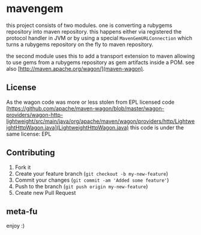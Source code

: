 # mavengem

this project consists of two modules. one is converting a rubygems repository
into maven repository. this happens either via registered the protocol
handler in JVM or by using a special ```MavenGemURLConnection``` which
turns a rubygems repository on the fly to maven repository.

the second module uses this to add a transport extension to maven
allowing to use gems from a rubygems repository as gem artifacts
inside a POM. see also [http://maven.apache.org/wagon/](maven-wagon).

License
-------

As the wagon code was more or less stolen from EPL licensed code
[https://github.com/apache/maven-wagon/blob/master/wagon-providers/wagon-http-lightweight/src/main/java/org/apache/maven/wagon/providers/http/LightweightHttpWagon.java](LightweightHttpWagon.java)
this code is under the same license: EPL

Contributing
------------

1. Fork it
2. Create your feature branch (`git checkout -b my-new-feature`)
3. Commit your changes (`git commit -am 'Added some feature'`)
4. Push to the branch (`git push origin my-new-feature`)
5. Create new Pull Request

meta-fu
-------

enjoy :) 
